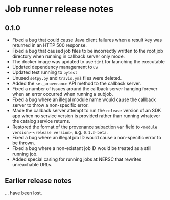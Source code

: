 # Job runner release notes

## 0.1.0

* Fixed a bug that could cause Java client failures when a result key was returned in an HTTP 500
  response.
* Fixed a bug that caused job files to be incorrectly written to the root job directory when
  running in callback server only mode.
* The docker image was updated to use `tini` for launching the executable
* Updated dependency management to `uv`
* Updated test running to `pytest`
* Unused `setpy.py` and `travis.yml` files were deleted.
* Added the `set_provenance` API method to the callback server.
* Fixed a number of issues around the callback server hanging forever when an error
  occurred when running a subjob.
* Fixed a bug where an illegal module name would cause the callback server to throw a
  non-specific error.
* Made the callback server attempt to run the `release` version of an SDK app when
  no service version is provided rather than running whatever the catalog service returns.
* Restored the format of the provenance subaction `ver` field to
  `<module version>-<release version>`, e.g. `0.1.3-beta`.
* Fixed a bug where an illegal job ID would cause a non-specific error to be thrown.
* Fixed a bug where a non-existant job ID would be treated as a still running job.
* Added special casing for running jobs at NERSC that rewrites unreachable URLs.

## Earlier release notes

... have been lost.
